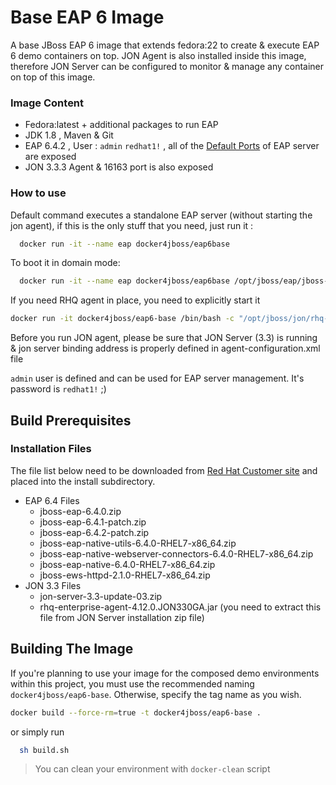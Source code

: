 Base EAP 6 Image
=======

A base JBoss EAP 6 image that extends fedora:22 to create & execute EAP 6 demo containers on top. JON Agent is also installed inside this image, therefore JON Server can be configured to monitor & manage any container on top of this image.

### Image Content

- Fedora:latest + additional packages to run EAP
- JDK 1.8 , Maven & Git
- EAP 6.4.2 , User :  ```admin``` ```redhat1!``` , all of the [Default Ports](https://access.redhat.com/documentation/en-US/JBoss_Enterprise_Application_Platform/6.1/html/Security_Guide/Network_Ports_Used_By_JBoss_Enterprise_Application_Platform_62.html)  of EAP server are exposed
- JON 3.3.3 Agent & 16163 port is also exposed

### How to use

Default command executes a standalone EAP server (without starting the jon agent), if this is the only stuff that you need, just run it :

```bash
  docker run -it --name eap docker4jboss/eap6base
```
  To boot it in domain mode:
```bash
  docker run -it --name eap docker4jboss/eap6base /opt/jboss/eap/jboss-eap-6.4/bin/domain.sh -b 0.0.0.0 -bmanagement 0.0.0.0
```
   If you need RHQ agent in place, you need to explicitly start it
```bash
docker run -it docker4jboss/eap6-base /bin/bash -c "/opt/jboss/jon/rhq-agent/bin/rhq-agent-wrapper.sh start; /opt/jboss/eap/jboss-eap-6.4/bin/standalone.sh -b 0.0.0.0 -bmanagement 0.0.0.0"
```
   Before you run JON agent, please be sure that JON Server (3.3) is running & jon server binding address is properly defined in agent-configuration.xml  file

```admin``` user is defined and can be used for EAP server management. It's password is ```redhat1!``` ;)


## Build Prerequisites

### Installation Files

The file list below need to be downloaded from [Red Hat Customer site](http://access.redhat.com) and placed into the install subdirectory.

* EAP 6.4 Files
  * jboss-eap-6.4.0.zip
  * jboss-eap-6.4.1-patch.zip
  * jboss-eap-6.4.2-patch.zip
  * jboss-eap-native-utils-6.4.0-RHEL7-x86_64.zip
  * jboss-eap-native-webserver-connectors-6.4.0-RHEL7-x86_64.zip
  * jboss-eap-native-6.4.0-RHEL7-x86_64.zip
  * jboss-ews-httpd-2.1.0-RHEL7-x86_64.zip
* JON 3.3 Files
  * jon-server-3.3-update-03.zip
  * rhq-enterprise-agent-4.12.0.JON330GA.jar (you need to extract this file from JON Server installation zip file)

## Building The Image

 If you're planning to use your image for the composed demo environments within this project, you must use the recommended naming ```docker4jboss/eap6-base```. Otherwise, specify the tag name as you wish.

```bash
docker build --force-rm=true -t docker4jboss/eap6-base .
```
  or simply run

```bash
  sh build.sh
```

 > You can clean your environment with ```docker-clean``` script
